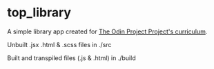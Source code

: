 # top_library
A simple library app created for [The Odin Project Project's curriculum](https://www.theodinproject.com/courses/javascript/lessons/library).



Unbuilt .jsx .html & .scss files in ./src

Built and transpiled files (.js & .html) in ./build
